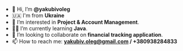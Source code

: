 - 👋 Hi, I’m **@yakubivoleg**
- 🇺🇦 I'm from **Ukraine**
- 👀 I’m interested in **Project & Account Management**.
- 👨‍💻 I’m currently learning **Java**.
- 💸 I’m looking to collaborate on **financial tracking application**.
- 📫 How to reach me: **yakubiv.oleg@gmail.com / +380938284833**

<!---
yakubivoleg/yakubivoleg is a ✨ special ✨ repository because its `README.md` (this file) appears on your GitHub profile.
You can click the Preview link to take a look at your changes.
--->
